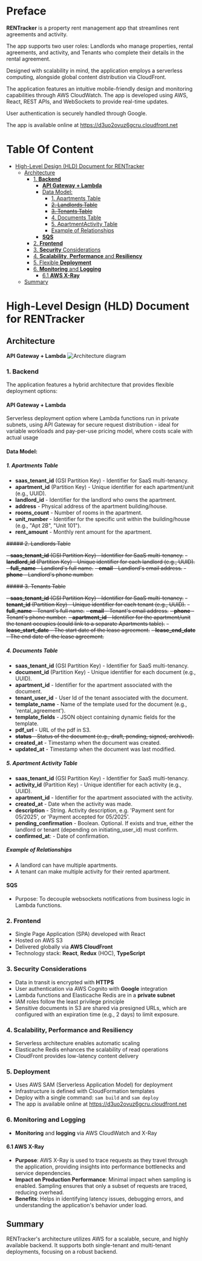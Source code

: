 # Preface

**RENTracker** is a property rent management app that streamlines rent agreements and activity.

The app supports two user roles: Landlords who manage properties, rental agreements, and activity, and Tenants who complete their details in the rental agreement.

Designed with scalability in mind, the application employs a serverless computing, alongside global content distribution via CloudFront.

The application features an intuitive mobile-friendly design and monitoring capabilities through AWS CloudWatch. The app is developed using AWS, React, REST APIs, and WebSockets to provide real-time updates.

User authentication is securely handled through Google.

The app is available online at https://d3uo2ovuz6gcru.cloudfront.net

# Table Of Content

<!-- toc -->

- [High-Level Design (HLD) Document for RENTracker](#high-level-design-hld-document-for-rentracker)
  - [Architecture](#architecture)
    - [1. **Backend**](#1-backend)
      - [**API Gateway + Lambda**](#api-gateway--lambda)
      - [Data Model:](#data-model)
        - [1. Apartments Table](#1-apartments-table)
        - ~~[2. Landlords Table](#2-landlords-table)~~
        - ~~[3. Tenants Table](#3-tenants-table)~~
        - [4. Documents Table](#4-documents-table)
        - [5. ApartmentActivity Table](#5-apartmentActivity-table)
        - [Example of Relationships](#example-of-relationships)
      - [**SQS**](#sqs)
    - [2. **Frontend**](#2-frontend)
    - [3. **Security** Considerations](#3-security-considerations)
    - [4. **Scalability**, **Performance** and **Resiliency**](#4-scalability-performance-and-resiliency)
    - [5. Flexible **Deployment**](#5-flexible-deployment)
    - [6. **Monitoring** and **Logging**](#6-monitoring-and-logging)
      - [6.1 **AWS X-Ray**](#61-aws-x-ray)
  - [Summary](#summary)

<!-- tocstop -->

# High-Level Design (HLD) Document for RENTracker

## Architecture

**API Gateway + Lambda**
![Architecture diagram](https://lucid.app/publicSegments/view/11403d3e-caa3-4885-be91-b94764ebab83/image.jpeg)

### 1. **Backend**

The application features a hybrid architecture that provides flexible deployment options:

#### **API Gateway + Lambda**

Serverless deployment option where Lambda functions run in private subnets, using API Gateway for secure request distribution - ideal for variable workloads and pay-per-use pricing model, where costs scale with actual usage

#### Data Model:

##### 1. Apartments Table

- **saas_tenant_id** (GSI Partition Key) - Identifier for SaaS multi-tenancy.
- **apartment_id** (Partition Key) - Unique identifier for each apartment/unit (e.g., UUID).
- **landlord_id** - Identifier for the landlord who owns the apartment.
- **address** - Physical address of the apartment building/house.
- **rooms_count** - Number of rooms in the apartment.
- **unit_number** - Identifier for the specific unit within the building/house (e.g., "Apt 2B", "Unit 101").
- **rent_amount** - Monthly rent amount for the apartment.

~~##### 2. Landlords Table~~

~~- **saas_tenant_id** (GSI Partition Key) - Identifier for SaaS multi-tenancy.~~
~~- **landlord_id** (Partition Key) - Unique identifier for each landlord (e.g., UUID).~~
~~- **full_name** - Landlord's full name.~~
~~- **email** - Landlord's email address.~~
~~- **phone** - Landlord's phone number.~~

~~##### 3. Tenants Table~~

~~- **saas_tenant_id** (GSI Partition Key) - Identifier for SaaS multi-tenancy.~~
~~- **tenant_id** (Partition Key) - Unique identifier for each tenant (e.g., UUID).~~
~~- **full_name** - Tenant's full name.~~
~~- **email** - Tenant's email address.~~
~~- **phone** - Tenant's phone number.~~
~~- **apartment_id** - Identifier for the apartment/unit the tenant occupies (could link to a separate Apartments table).~~
~~- **lease_start_date** - The start date of the lease agreement.~~
~~- **lease_end_date** - The end date of the lease agreement.~~

##### 4. Documents Table

- **saas_tenant_id** (GSI Partition Key) - Identifier for SaaS multi-tenancy.
- **document_id** (Partition Key) - Unique identifier for each document (e.g., UUID).
- **apartment_id** - Identifier for the apartment associated with the document.
- **tenant_user_id** - User Id of the tenant associated with the document.
- **template_name** - Name of the template used for the document (e.g., 'rental_agreement').
- **template_fields** - JSON object containing dynamic fields for the template.
- **pdf_url** - URL of the pdf in S3.
- ~~**status** - Status of the document (e.g., draft, pending, signed, archived).~~
- **created_at** - Timestamp when the document was created.
- **updated_at** - Timestamp when the document was last modified.

##### 5. Apartment Activity Table

- **saas_tenant_id** (GSI Partition Key) - Identifier for SaaS multi-tenancy.
- **activity_id** (Partition Key) - Unique identifier for each activity (e.g., UUID).
- **apartment_id** - Identifier for the apartment associated with the activity.
- **created_at** - Date when the activity was made.
- **description** - String. Activity description, e.g. 'Payment sent for 05/2025', or 'Payment accepted for 05/2025'.
- **pending_confirmation** - Boolean. Optional. If exists and true, either the landlord or tenant (depending on initiating_user_id) must confirm.
- **confirmed_at**: - Date of confirmation.

##### Example of Relationships

- A landlord can have multiple apartments.
- A tenant can make multiple activity for their rented apartment.

#### **SQS**

- Purpose: To decouple websockets notifications from business logic in Lambda functions.

### 2. **Frontend**

- Single Page Application (SPA) developed with React
- Hosted on AWS S3
- Delivered globally via **AWS CloudFront**
- Technology stack: **React**, **Redux** (HOC), **TypeScript**

### 3. **Security** Considerations

- Data in transit is encrypted with **HTTPS**
- User authentication via AWS Cognito with **Google** integration
- Lambda functions and Elasticache Redis are in a **private subnet**
- IAM roles follow the least privilege principle
- Sensitive documents in S3 are shared via presigned URLs, which are configured with an expiration time (e.g., 2 days) to limit exposure.

### 4. **Scalability**, **Performance** and **Resiliency**

- Serverless architecture enables automatic scaling
- Elasticache Redis enhances the scalability of read operations
- CloudFront provides low-latency content delivery

### 5. **Deployment**

- Uses AWS SAM (Serverless Application Model) for deployment
- Infrastructure is defined with CloudFormation templates
- Deploy with a single command: `sam build` and `sam deploy`
- The app is available online at https://d3uo2ovuz6gcru.cloudfront.net

### 6. **Monitoring and Logging**

- **Monitoring** and **logging** via AWS CloudWatch and X-Ray

#### 6.1 **AWS X-Ray**

- **Purpose**: AWS X-Ray is used to trace requests as they travel through the application, providing insights into performance bottlenecks and service dependencies.
- **Impact on Production Performance**: Minimal impact when sampling is enabled. Sampling ensures that only a subset of requests are traced, reducing overhead.
- **Benefits**: Helps in identifying latency issues, debugging errors, and understanding the application's behavior under load.

## Summary

RENTracker's architecture utilizes AWS for a scalable, secure, and highly available backend. It supports both single-tenant and multi-tenant deployments, focusing on a robust backend.
